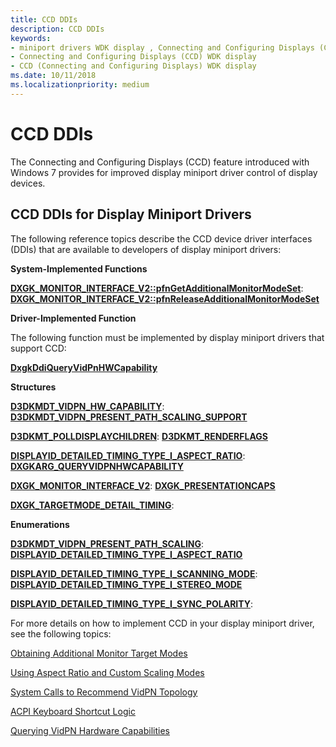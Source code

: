 ```yaml
---
title: CCD DDIs
description: CCD DDIs
keywords:
- miniport drivers WDK display , Connecting and Configuring Displays (CCD)
- Connecting and Configuring Displays (CCD) WDK display
- CCD (Connecting and Configuring Displays) WDK display
ms.date: 10/11/2018
ms.localizationpriority: medium
---
```


# CCD DDIs


The Connecting and Configuring Displays (CCD) feature introduced with Windows 7 provides for improved display miniport driver control of display devices. 

## CCD DDIs for Display Miniport Drivers

The following reference topics describe the CCD device driver interfaces (DDIs) that are available to developers of display miniport drivers:

<span id="System-Implemented_Functions"></span><span id="system-implemented_functions"></span><span id="SYSTEM-IMPLEMENTED_FUNCTIONS"></span>**System-Implemented Functions**  

**[**DXGK\_MONITOR\_INTERFACE\_V2::pfnGetAdditionalMonitorModeSet**](/windows-hardware/drivers/ddi/d3dkmddi/nc-d3dkmddi-dxgkddi_monitor_getadditionalmonitormodeset)**: [**DXGK\_MONITOR\_INTERFACE\_V2::pfnReleaseAdditionalMonitorModeSet**](/windows-hardware/drivers/ddi/d3dkmddi/nc-d3dkmddi-dxgkddi_monitor_releaseadditionalmonitormodeset)


<span id="Driver-Implemented_Function"></span><span id="driver-implemented_function"></span><span id="DRIVER-IMPLEMENTED_FUNCTION"></span>**Driver-Implemented Function**

The following function must be implemented by display miniport drivers that support CCD:

[**DxgkDdiQueryVidPnHWCapability**](/windows-hardware/drivers/ddi/d3dkmddi/nc-d3dkmddi-dxgkddi_queryvidpnhwcapability)

<span id="Structures"></span><span id="structures"></span><span id="STRUCTURES"></span>**Structures**

**[**D3DKMDT\_VIDPN\_HW\_CAPABILITY**](/windows-hardware/drivers/ddi/d3dkmdt/ns-d3dkmdt-_d3dkmdt_vidpn_hw_capability)**: [**D3DKMDT\_VIDPN\_PRESENT\_PATH\_SCALING\_SUPPORT**](/windows-hardware/drivers/ddi/d3dkmdt/ns-d3dkmdt-_d3dkmdt_vidpn_present_path_scaling_support)

**[**D3DKMT\_POLLDISPLAYCHILDREN**](/windows-hardware/drivers/ddi/d3dkmthk/ns-d3dkmthk-_d3dkmt_polldisplaychildren)**: [**D3DKMT\_RENDERFLAGS**](/windows-hardware/drivers/ddi/d3dkmthk/ns-d3dkmthk-_d3dkmt_renderflags)

**[**DISPLAYID\_DETAILED\_TIMING\_TYPE\_I\_ASPECT\_RATIO**](/windows-hardware/drivers/ddi/d3dkmdt/ne-d3dkmdt-_displayid_detailed_timing_type_i_aspect_ratio)**: [**DXGKARG\_QUERYVIDPNHWCAPABILITY**](/windows-hardware/drivers/ddi/d3dkmddi/ns-d3dkmddi-_dxgkarg_queryvidpnhwcapability)

**[**DXGK\_MONITOR\_INTERFACE\_V2**](/windows-hardware/drivers/ddi/d3dkmddi/ns-d3dkmddi-_dxgk_monitor_interface_v2)**: [**DXGK\_PRESENTATIONCAPS**](/windows-hardware/drivers/ddi/d3dkmddi/ns-d3dkmddi-_dxgk_presentationcaps)

**[**DXGK\_TARGETMODE\_DETAIL\_TIMING**](/windows-hardware/drivers/ddi/d3dkmdt/ns-d3dkmdt-_dxgk_targetmode_detail_timing)**: 


<span id="Enumerations"></span><span id="enumerations"></span><span id="ENUMERATIONS"></span>**Enumerations**

**[**D3DKMDT\_VIDPN\_PRESENT\_PATH\_SCALING**](/windows-hardware/drivers/ddi/d3dkmdt/ne-d3dkmdt-_d3dkmdt_vidpn_present_path_scaling)**: [**DISPLAYID\_DETAILED\_TIMING\_TYPE\_I\_ASPECT\_RATIO**](/windows-hardware/drivers/ddi/d3dkmdt/ne-d3dkmdt-_displayid_detailed_timing_type_i_aspect_ratio)

**[**DISPLAYID\_DETAILED\_TIMING\_TYPE\_I\_SCANNING\_MODE**](/windows-hardware/drivers/ddi/d3dkmdt/ne-d3dkmdt-_displayid_detailed_timing_type_i_scanning_mode)**: [**DISPLAYID\_DETAILED\_TIMING\_TYPE\_I\_STEREO\_MODE**](/windows-hardware/drivers/ddi/d3dkmdt/ne-d3dkmdt-_displayid_detailed_timing_type_i_stereo_mode)

**[**DISPLAYID\_DETAILED\_TIMING\_TYPE\_I\_SYNC\_POLARITY**](/windows-hardware/drivers/ddi/d3dkmdt/ne-d3dkmdt-_displayid_detailed_timing_type_i_sync_polarity)**: 



For more details on how to implement CCD in your display miniport driver, see the following topics:

[Obtaining Additional Monitor Target Modes](obtaining-additional-monitor-target-modes.md)

[Using Aspect Ratio and Custom Scaling Modes](using-aspect-ratio-and-custom-scaling-modes.md)

[System Calls to Recommend VidPN Topology](system-calls-to-recommend-vidpn-topology.md)

[ACPI Keyboard Shortcut Logic](acpi-keyboard-shortcut-logic.md)

[Querying VidPN Hardware Capabilities](querying-vidpnhardware-capabilities.md)
